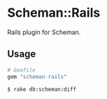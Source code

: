 # Scheman::Rails
Rails plugin for Scheman.

## Usage
```ruby
# Gemfile
gem "scheman-rails"
```

```sh
$ rake db:scheman:diff
```

